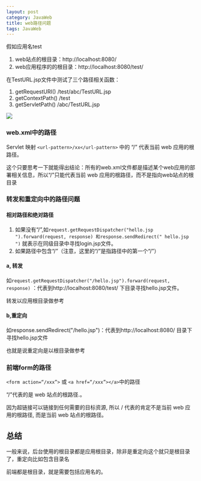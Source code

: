 ```yaml
---
layout: post
category: JavaWeb
title: web路径问题
tags: JavaWeb
---
```


假如应用名test

1. web站点的根目录：http://localhost:8080/
2. web应用程序的的根目录：http://localhost:8080/test/

在TestURL.jsp文件中测试了三个路径相关函数：

1. getRequestURI()  /test/abc/TestURL.jsp
2. getContextPath() /test
3. getServletPath() /abc/TestURL.jsp

![](https://cdn.jsdelivr.net/gh/mafulong/mdPic@master/images/7f75686bfde56af4b3330d381a493c30.jpeg)

### web.xml中的路径

Servlet 映射 ```<url-pattern>/xx</url-pattern>``` 中的 “/” 代表当前 web 应用的根路径。

这个只要思考一下就能得出结论：所有的web.xml文件都是描述某个web应用的部署相关信息，所以“/”只能代表当前 web 应用的根路径，而不是指向web站点的根目录

### 转发和重定向中的路径问题

#### 相对路径和绝对路径
1. 如果没有“/”,如```request.getRequestDispatcher("hello.jsp ").forward(request, response) 和response.sendRedirect(" hello.jsp ")``` 就表示在同级目录中寻找login.jsp文件。
2. 如果路径中包含“/”（注意，这里的“/”是指路径中的第一个“/”）

#### a, 转发

如```request.getRequestDispatcher("/hello.jsp").forward(request, response)``` ：代表到http://localhost:8080/test/ 下目录寻找hello.jsp文件。

转发以应用根目录做参考

#### b,重定向

如response.sendRedirect("/hello.jsp")：代表到http://localhost:8080/ 目录下寻找hello.jsp文件

也就是说重定向是以根目录做参考

### 前端form的路径
```<form action=“/xxx”>``` 或 ```<a href=“/xxx”></a>```中的路径

“/”代表的是 web 站点的根路径.。

因为超链接可以链接到任何需要的目标资源, 所以 / 代表的肯定不是当前 web 应用的根路径, 而是当前 web 站点的根路径。

## 总结
一般来说，后台使用的根目录都是应用根目录，除非是重定向这个就只是根目录了，重定向比如包含目录名

前端都是根目录，就是需要包括应用名的。